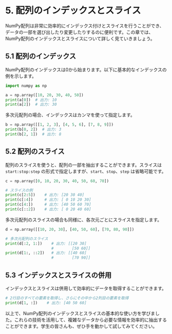 # 5. 配列のインデックスとスライス

NumPy配列は非常に効率的にインデックス付けとスライスを行うことができ、データの一部を選び出したり変更したりするのに便利です。この章では、NumPy配列のインデックスとスライスについて詳しく見ていきましょう。

## 5.1 配列のインデックス

NumPy配列のインデックスは0から始まります。以下に基本的なインデックスの例を示します。

```python
import numpy as np

a = np.array([10, 20, 30, 40, 50])
print(a[0])  # 出力: 10
print(a[2])  # 出力: 30
```

多次元配列の場合、インデックスはカンマを使って指定します。

```python
b = np.array([[1, 2, 3], [4, 5, 6], [7, 8, 9]])
print(b[0, 2])  # 出力: 3
print(b[2, 1])  # 出力: 8
```

## 5.2 配列のスライス

配列のスライスを使うと、配列の一部を抽出することができます。スライスは `start:stop:step` の形式で指定しますが、`start`、`stop`、`step` は省略可能です。

```python
c = np.array([0, 10, 20, 30, 40, 50, 60, 70])

# スライスの例
print(c[2:5])    # 出力: [20 30 40]
print(c[:4])     # 出力: [ 0 10 20 30]
print(c[4:])     # 出力: [40 50 60 70]
print(c[::2])    # 出力: [ 0 20 40 60]
```

多次元配列のスライスの場合も同様に、各次元ごとにスライスを指定します。

```python
d = np.array([[10, 20, 30], [40, 50, 60], [70, 80, 90]])

# 多次元配列のスライス
print(d[:2, 1:])    # 出力: [[20 30]
                    #        [50 60]]
print(d[1:, ::2])   # 出力: [[40 60]
                    #        [70 90]]
```

## 5.3 インデックスとスライスの併用

インデックスとスライスは併用して効率的にデータを取得することができます。

```python
# 2行目のすべての要素を取得し、さらにその中から2列目の要素を取得
print(d[1, :])    # 出力: [40 50 60]
```

以上で、NumPy配列のインデックスとスライスの基本的な使い方を学びました。これらの技術を活用して、複雑なデータから必要な情報を効率的に抽出することができます。学生の皆さんも、ぜひ手を動かして試してみてください。